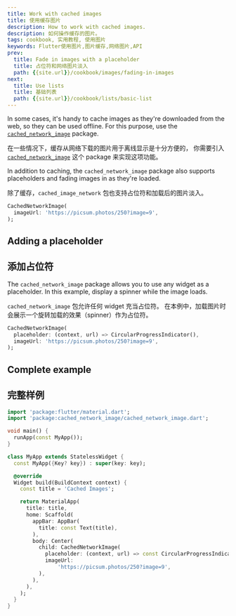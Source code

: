 ```yaml
---
title: Work with cached images
title: 使用缓存图片
description: How to work with cached images.
description: 如何操作缓存的图片。
tags: cookbook, 实用教程, 使用图片
keywords: Flutter使用图片,图片缓存,网络图片,API
prev:
  title: Fade in images with a placeholder
  title: 占位符和网络图片淡入
  path: {{site.url}}/cookbook/images/fading-in-images
next:
  title: Use lists
  title: 基础列表
  path: {{site.url}}/cookbook/lists/basic-list
---
```


In some cases, it's handy to cache images as they're downloaded from the
web, so they can be used offline. For this purpose,
use the [`cached_network_image`][] package.

在一些情况下，缓存从网络下载的图片用于离线显示是十分方便的，
你需要引入 [`cached_network_image`][] 这个 package 来实现这项功能。

In addition to caching, the `cached_network_image`
package also supports placeholders and fading images
in as they're loaded.

除了缓存，`cached_image_network` 包也支持占位符和加载后的图片淡入。

<!-- skip -->
```dart
CachedNetworkImage(
  imageUrl: 'https://picsum.photos/250?image=9',
);
```

## Adding a placeholder

## 添加占位符

The `cached_network_image` package allows you to use any widget as a
placeholder. In this example, display a spinner while the image loads.

`cached_network_image` 包允许任何 widget 充当占位符。
在本例中，加载图片时会展示一个旋转加载的效果（spinner）作为占位符。

<!-- skip -->
```dart
CachedNetworkImage(
  placeholder: (context, url) => CircularProgressIndicator(),
  imageUrl: 'https://picsum.photos/250?image=9',
);
```

## Complete example

## 完整样例

<!-- skip -->
```dart
import 'package:flutter/material.dart';
import 'package:cached_network_image/cached_network_image.dart';

void main() {
  runApp(const MyApp());
}

class MyApp extends StatelessWidget {
  const MyApp({Key? key}) : super(key: key);

  @override
  Widget build(BuildContext context) {
    const title = 'Cached Images';

    return MaterialApp(
      title: title,
      home: Scaffold(
        appBar: AppBar(
          title: const Text(title),
        ),
        body: Center(
          child: CachedNetworkImage(
            placeholder: (context, url) => const CircularProgressIndicator(),
            imageUrl:
                'https://picsum.photos/250?image=9',
          ),
        ),
      ),
    );
  }
}
```


[`cached_network_image`]: {{site.pub-pkg}}/cached_network_image
